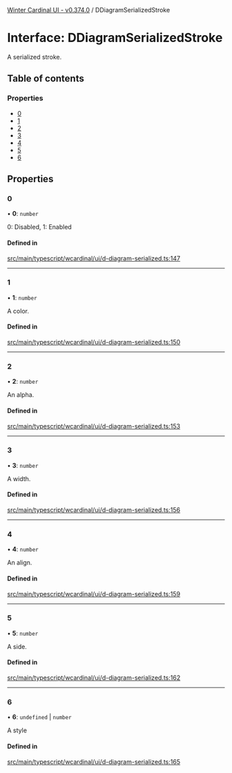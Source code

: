 [Winter Cardinal UI - v0.374.0](../index.md) / DDiagramSerializedStroke

# Interface: DDiagramSerializedStroke

A serialized stroke.

## Table of contents

### Properties

- [0](DDiagramSerializedStroke.md#0)
- [1](DDiagramSerializedStroke.md#1)
- [2](DDiagramSerializedStroke.md#2)
- [3](DDiagramSerializedStroke.md#3)
- [4](DDiagramSerializedStroke.md#4)
- [5](DDiagramSerializedStroke.md#5)
- [6](DDiagramSerializedStroke.md#6)

## Properties

### 0

• **0**: `number`

0: Disabled, 1: Enabled

#### Defined in

[src/main/typescript/wcardinal/ui/d-diagram-serialized.ts:147](https://github.com/winter-cardinal/winter-cardinal-ui/blob/v0.310.1/src/main/typescript/wcardinal/ui/d-diagram-serialized.ts#L147)

___

### 1

• **1**: `number`

A color.

#### Defined in

[src/main/typescript/wcardinal/ui/d-diagram-serialized.ts:150](https://github.com/winter-cardinal/winter-cardinal-ui/blob/v0.310.1/src/main/typescript/wcardinal/ui/d-diagram-serialized.ts#L150)

___

### 2

• **2**: `number`

An alpha.

#### Defined in

[src/main/typescript/wcardinal/ui/d-diagram-serialized.ts:153](https://github.com/winter-cardinal/winter-cardinal-ui/blob/v0.310.1/src/main/typescript/wcardinal/ui/d-diagram-serialized.ts#L153)

___

### 3

• **3**: `number`

A width.

#### Defined in

[src/main/typescript/wcardinal/ui/d-diagram-serialized.ts:156](https://github.com/winter-cardinal/winter-cardinal-ui/blob/v0.310.1/src/main/typescript/wcardinal/ui/d-diagram-serialized.ts#L156)

___

### 4

• **4**: `number`

An align.

#### Defined in

[src/main/typescript/wcardinal/ui/d-diagram-serialized.ts:159](https://github.com/winter-cardinal/winter-cardinal-ui/blob/v0.310.1/src/main/typescript/wcardinal/ui/d-diagram-serialized.ts#L159)

___

### 5

• **5**: `number`

A side.

#### Defined in

[src/main/typescript/wcardinal/ui/d-diagram-serialized.ts:162](https://github.com/winter-cardinal/winter-cardinal-ui/blob/v0.310.1/src/main/typescript/wcardinal/ui/d-diagram-serialized.ts#L162)

___

### 6

• **6**: `undefined` \| `number`

A style

#### Defined in

[src/main/typescript/wcardinal/ui/d-diagram-serialized.ts:165](https://github.com/winter-cardinal/winter-cardinal-ui/blob/v0.310.1/src/main/typescript/wcardinal/ui/d-diagram-serialized.ts#L165)
